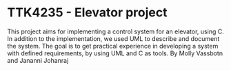 # TTK4235 - Elevator project

This project aims for implementing a control system for an elevator, using C. In addition to the implementation, we used UML to describe and document the system.
The goal is to get practical experience in developing a system with defined requirements, by using UML and C as tools.
By Molly Vassbotn and Jananni Johanraj
